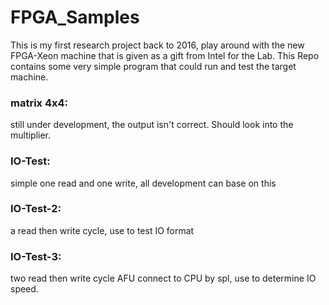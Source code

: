 # FPGA_Samples

This is my first research project back to 2016, play around with the new FPGA-Xeon machine that is given as a gift from Intel for the Lab. This Repo contains some very simple program that could run and test the target machine.

### matrix 4x4: 
still under development, the output isn't correct. Should look into the multiplier.

### IO-Test: 
simple one read and one write, all development can base on this

### IO-Test-2: 
a read then write cycle, use to test IO format

### IO-Test-3: 
two read then write cycle AFU connect to CPU by spl, use to determine IO speed.
